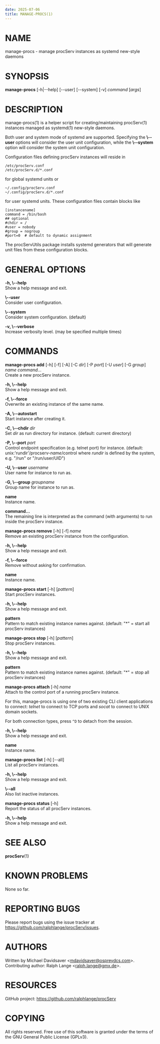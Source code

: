 ```yaml
---
date: 2025-07-06
title: MANAGE-PROCS(1)
---
```


# NAME

manage-procs - manage procServ instances as systemd new-style daemons

# SYNOPSIS

**manage-procs** \[-h\|--help\] \[--user\] \[--system\] \[-v\] *command*
\[*args*\]

# DESCRIPTION

manage-procs(1) is a helper script for creating/maintaining procServ(1)
instances managed as systemd(1) new-style daemons.

Both user and system mode of systemd are supported. Specifying the
**\\--user** options will consider the user unit configuration, while
the **\\--system** option will consider the system unit configuration.

Configuration files defining procServ instances will reside in

    /etc/procServ.conf
    /etc/procServ.d/*.conf

for global systemd units or

    ~/.config/procServ.conf
    ~/.config/procServ.d/*.conf

for user systemd units. These configuration files contain blocks like

    [instancename]
    command = /bin/bash
    ## optional
    #chdir = /
    #user = nobody
    #group = nogroup
    #port=0  # default to dynamic assignment

The procServUtils package installs systemd generators that will generate
unit files from these configuration blocks.

# GENERAL OPTIONS

**-h, \\--help**  
Show a help message and exit.

**\\--user**  
Consider user configuration.

**\\--system**  
Consider system configuration. (default)

**-v, \\--verbose**  
Increase verbosity level. (may be specified multiple times)

# COMMANDS

**manage-procs add** \[-h\] \[-f\] \[-A\] \[-C *dir*\] \[-P *port*\] \[-U *user*\] \[-G *group*\] *name* *command*…​  
Create a new procServ instance.

**-h, \\--help**  
Show a help message and exit.

**-f, \\--force**  
Overwrite an existing instance of the same name.

**-A, \\--autostart**  
Start instance after creating it.

**-C, \\--chdir** *dir*  
Set *dir* as run directory for instance. (default: current directory)

**-P, \\--port** *port*  
Control endpoint specification (e.g. telnet port) for instance.
(default: unix:'rundir'/procserv-*name*/control where *rundir* is
defined by the system, e.g. "/run" or "/run/user/UID")

**-U, \\--user** *username*  
User name for instance to run as.

**-G, \\--group** *groupname*  
Group name for instance to run as.

**name**  
Instance name.

**command…​**  
The remaining line is interpreted as the command (with arguments) to run
inside the procServ instance.

**manage-procs remove** \[-h\] \[-f\] *name*  
Remove an existing procServ instance from the configuration.

**-h, \\--help**  
Show a help message and exit.

**-f, \\--force**  
Remove without asking for confirmation.

**name**  
Instance name.

**manage-procs start** \[-h\] \[*pattern*\]  
Start procServ instances.

**-h, \\--help**  
Show a help message and exit.

**pattern**  
Pattern to match existing instance names against. (default: "\*" = start
all procServ instances)

**manage-procs stop** \[-h\] \[*pattern*\]  
Stop procServ instances.

**-h, \\--help**  
Show a help message and exit.

**pattern**  
Pattern to match existing instance names against. (default: "\*" = stop
all procServ instances)

**manage-procs attach** \[-h\] *name*  
Attach to the control port of a running procServ instance.

For this, manage-procs is using one of two existing CLI client
applications to connect: *telnet* to connect to TCP ports and *socat* to
connect to UNIX domain sockets.

For both connection types, press `^D` to detach from the session.

**-h, \\--help**  
Show a help message and exit.

**name**  
Instance name.

**manage-procs list** \[-h\] \[--all\]  
List all procServ instances.

**-h, \\--help**  
Show a help message and exit.

**\\--all**  
Also list inactive instances.

**manage-procs status** \[-h\]  
Report the status of all procServ instances.

**-h, \\--help**  
Show a help message and exit.

# SEE ALSO

**procServ**(1)

# KNOWN PROBLEMS

None so far.

# REPORTING BUGS

Please report bugs using the issue tracker at
<https://github.com/ralphlange/procServ/issues>.

# AUTHORS

Written by Michael Davidsaver \<<mdavidsaver@ospreydcs.com>\>.
Contributing author: Ralph Lange \<<ralph.lange@gmx.de>\>.

# RESOURCES

GitHub project: <https://github.com/ralphlange/procServ>

# COPYING

All rights reserved. Free use of this software is granted under the
terms of the GNU General Public License (GPLv3).
